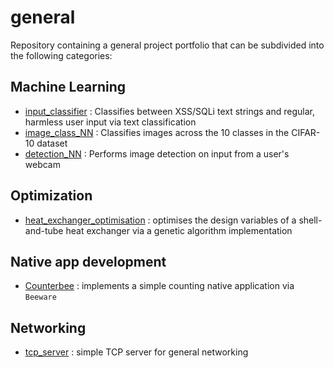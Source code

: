 # general
Repository containing a general project portfolio that can be subdivided into the following categories:

Machine Learning
----------------
- [input_classifier](https://github.com/ar-neto/general/tree/main/input_classifier) : Classifies between XSS/SQLi text strings and regular, harmless user input via text classification
- [image_class_NN](https://github.com/ar-neto/general/tree/main/image_class_NN) : Classifies images across the 10 classes in the CIFAR-10 dataset
- [detection_NN](https://github.com/ar-neto/general/tree/main/detection_NN) : Performs image detection on input from a user's webcam

Optimization
------------
- [heat_exchanger_optimisation](https://github.com/ar-neto/general/tree/main/heat_exchanger_optimisation) : optimises the design variables of a shell-and-tube heat exchanger via a genetic algorithm implementation

Native app development
------------------
- [Counterbee](https://github.com/ar-neto/general/tree/main/Counterbee) : implements a simple counting native application via `Beeware`

Networking
----------
- [tcp_server](https://github.com/ar-neto/general/tree/main/tcp_server) : simple TCP server for general networking
